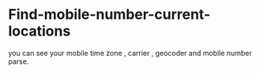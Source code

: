 # Find-mobile-number-current-locations
you can see your mobile time zone , carrier , geocoder and mobile number parse.
